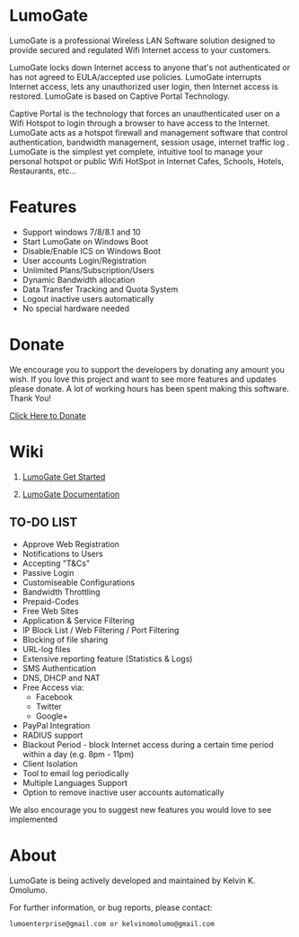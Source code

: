 # LumoGate

LumoGate is a professional Wireless LAN Software solution designed to provide secured and regulated Wifi Internet access to your customers. 

LumoGate locks down Internet access to anyone that's not authenticated or has not agreed to EULA/accepted use policies. LumoGate interrupts Internet access, lets any unauthorized user login, then Internet access is restored. LumoGate is based on Captive Portal Technology. 

Captive Portal is the technology that forces an unauthenticated user on a Wifi Hotspot to login through a browser to have access to the Internet. LumoGate acts as a hotspot firewall and management software that control authentication, bandwidth management, session usage, internet traffic log . LumoGate is the simplest yet complete, intuitive tool to manage your personal hotspot or public Wifi HotSpot in Internet Cafes, Schools, Hotels, Restaurants, etc...

# Features

- Support windows 7/8/8.1 and 10
- Start LumoGate on Windows Boot
- Disable/Enable ICS on Windows Boot
- User accounts Login/Registration
- Unlimited Plans/Subscription/Users
- Dynamic Bandwidth allocation
- Data Transfer Tracking and Quota System
- Logout inactive users automatically
- No special hardware needed

# Donate

We encourage you to support the developers by donating any amount you wish. If you love this project and want to see more features and updates please donate. A lot of working hours has been spent making this software. Thank You!

[Click Here to Donate](https://www.paypal.com/cgi-bin/webscr?cmd=_s-xclick&hosted_button_id=H6WP8UBGUHWKS&source=url)

# Wiki

1. [LumoGate Get Started](https://github.com/lumogate/LumoGate/wiki/LumoGate-Get-Started)

2. [LumoGate Documentation](https://github.com/lumogate/LumoGate/wiki/LumoGate-Documentation)

## TO-DO LIST
* Approve Web Registration
* Notifications to Users
* Accepting "T&Cs"
* Passive Login
* Customiseable Configurations
* Bandwidth Throttling
* Prepaid-Codes
* Free Web Sites
* Application & Service Filtering
* IP Block List / Web Filtering / Port Filtering
* Blocking of file sharing
* URL-log files
* Extensive reporting feature (Statistics & Logs)
* SMS Authentication
* DNS, DHCP and NAT
* Free Access via: 
  * Facebook
  * Twitter
  * Google+
* PayPal Integration
* RADIUS support
* Blackout Period - block Internet access during a certain time period within a day (e.g. 8pm - 11pm)
* Client Isolation
* Tool to email log periodically
* Multiple Languages Support
* Option to remove inactive user accounts automatically

We also encourage you to suggest new features you would love to see implemented

# About

LumoGate is being actively developed and maintained by Kelvin K. Omolumo.

For further information, or bug reports, please contact:

    lumoenterprise@gmail.com or kelvinomolumo@gmail.com
